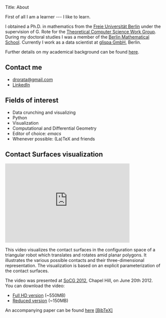Title: About

First of all I am a learner --- I like to learn.

I obtained a Ph.D. in mathematics from the [Freie Universität Berlin](http://www.fu-berlin.de) under the supervision of G. Rote for the [Theoretical Computer Science Work Group](http://www.inf.fu-berlin.de/inst/ag-ti).
During my doctoral studies I was a member of the [Berlin Mathematical School](http://www.math-berlin.de).
Currently I work as a data scientist at [glispa GmbH](http://www.glispa.com/), Berlin.

Further details on my academical background can be found [here](./academic-bg.html).

## Contact me

* [drorata@gmail.com](mailto:drorata@gmail.com)
* [LinkedIn](https://www.linkedin.com/in/atariah)

## Fields of interest

* Data crunching and visualizing
* Python
* Visualization
* Computational and Differential Geometry
* Editor of choice: *emacs*
* Whenever possible: (La)TeX and friends

## Contact Surfaces visualization

<iframe width="400" height="255" src="http://www.youtube.com/embed/SBFwgR4K1Gk?rel=0" frameborder="0" allowfullscreen> </iframe>

This video visualizes the contact surfaces in the configuration space of a triangular robot which translates and rotates amid planar polygons.
It illustrates the various possible contacts and their three-dimensional representation.
The visualization is based on an explicit parameterization of the contact surfaces.

The video was presented at [SoCG 2012](http://socg2012.web.unc.edu/"), Chapel Hill, on June 20th 2012.
You can download the video:

* [Full HD version](ftp://ftp.mi.fu-berlin.de/pub/atariah/cspace_visualization_v2.mp4) (~550MB)
* [Reduced version](ftp://ftp.mi.fu-berlin.de/pub/atariah/Configuration%20Space%20Visualization_reduced.mp4) (~150MB)

An accompanying paper can be found [here](http://doi.acm.org/10.1145/2261250.2261313") [[BibTeX]](./files/cspace_visualization.bib)
